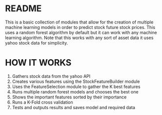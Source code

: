 # README

This is a basic collection of modules that allow for the creation of multiple machine learning models in order to predict stock future stock prices. This uses a random forest algorithm by default but it can work with any machine learning algorithm. Note that this works with any sort of asset data it uses yahoo stock data for simplicity.

# HOW IT WORKS

1. Gathers stock data from the yahoo API
2. Creates various features using the StockFeatureBuilder module
3. Uses the FeatureSelection module to gather the K best features
4. Runs multiple random forest models and chooses the best one
5. Shows the important features sorted by their importance
6. Runs a K-Fold cross validation
7. Tests and outputs results and saves model and required data